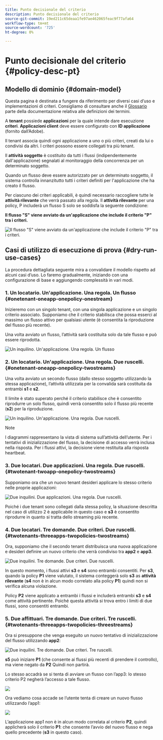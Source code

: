 ```yaml
---
title: Punto decisionale del criterio
description: Punto decisionale del criterio
source-git-commit: 19ed211c65deaa1fe97ae462065feac9f77afa64
workflow-type: tm+mt
source-wordcount: '725'
ht-degree: 0%

---
```



# Punto decisionale del criterio {#policy-desc-pt}

## Modello di dominio {#domain-model}

Questa pagina è destinata a fungere da riferimento per diversi casi d’uso e implementazioni di criteri. Consigliamo di consultare anche il [Glossario](/help/concurrency-monitoring/cm-glossary.md) parte della documentazione relativa alle definizioni dei termini.

A **tenant** possiede **applicazioni** per la quale intende dare esecuzione **criteri**. **Applicazioni client** deve essere configurato con **ID applicazione** (fornito dall’Adobe).

Il tenant associa quindi ogni applicazione a uno o più criteri, creati da lui o condivisi da altri. I criteri possono essere collegati tra più tenant.

Il **attività soggetto** è costituito da tutti i flussi (indipendentemente dall&#39;applicazione) segnalati al monitoraggio della concorrenza per un determinato soggetto.

Quando un flusso deve essere autorizzato per un determinato soggetto, il sistema controlla innanzitutto tutti i criteri definiti per l&#39;applicazione che ha creato il flusso.

Per ciascuno dei criteri applicabili, è quindi necessario raccogliere tutte le **attività rilevante** che verrà passato alla regola. Il **attività rilevante** per una policy, P includerà un flusso S solo se soddisfa la seguente condizione:

**Il flusso &quot;S&quot; viene avviato da un&#39;applicazione che include il criterio &quot;P&quot; tra i criteri.**

![Il flusso &quot;S&quot; viene avviato da un&#39;applicazione che include il criterio &quot;P&quot; tra i criteri.](assets/pdp-domain-model.png)

## Casi di utilizzo di esecuzione di prova {#dry-run-use-cases}

La procedura dettagliata seguente mira a convalidare il modello rispetto ad alcuni casi d’uso. Lo faremo gradualmente, iniziando con una configurazione di base e aggiungendo complessità in vari modi.

### 1. Un locatario. Un&#39;applicazione. Una regola. Un flusso {#onetenant-oneapp-onepolicy-onestream}

Inizieremo con un singolo tenant, con una singola applicazione e un singolo criterio associato. Supponiamo che il criterio stabilisca che possa esserci al massimo un flusso attivo per qualsiasi utente (è consentita la riproduzione del flusso più recente).

Una volta avviato un flusso, l’attività sarà costituita solo da tale flusso e può essere riprodotta.

![Un inquilino. Un&#39;applicazione. Una regola. Un flusso](assets/onetenant-app-policy-stream.png)


### 2. Un locatario. Un&#39;applicazione. Una regola. Due ruscelli. {#onetenant-oneapp-onepolicy-twostreams}

Una volta avviato un secondo flusso (dallo stesso soggetto utilizzando la stessa applicazione), l’attività utilizzata per la convalida sarà costituita da entrambi **s1** e **s2**.

Il limite è stato superato perché il criterio stabilisce che è consentito riprodurre un solo flusso, quindi verrà consentito solo il flusso più recente (**s2**) per la riproduzione.

![Un inquilino. Un&#39;applicazione. Una regola. Due ruscelli.](assets/tenant-app-policy-twostream.png)

>[!NOTE]
>
>I diagrammi rappresentano la vista di sistema sull’attività dell’utente. Per i tentativi di inizializzazione del flusso, la decisione di accesso verrà inclusa nella risposta. Per i flussi attivi, la decisione viene restituita alla risposta heartbeat.

### 3. Due locatari. Due applicazioni. Una regola. Due ruscelli. {#twotenant-twoapp-onepolicy-twostreams}

Supponiamo ora che un nuovo tenant desideri applicare lo stesso criterio nelle proprie applicazioni:

![Due inquilini. Due applicazioni. Una regola. Due ruscelli.](assets/onepolicy-twotenant-app-stream.png)

Poiché i due tenant sono collegati dalla stessa policy, la situazione descritta nel caso di utilizzo 2 è applicabile in questo caso e **s3** è consentito riprodurre in quanto si tratta dello streaming più recente.

### 4. Due locatari. Tre domande. Due criteri. Due ruscelli. {#twotenants-threeapps-twopolicies-twostreams}

Ora, supponiamo che il secondo tenant distribuisca una nuova applicazione e desideri definire un nuovo criterio che verrà condiviso tra **app2** e **app3**.

![Due inquilini. Tre domande. Due criteri. Due ruscelli.](assets/twotenant-policies-streams-threeapps.png)

In questo momento, i flussi attivi **s3** e **s4** sono entrambi consentiti. Per **s3**, quando la policy **P1** viene valutato, il sistema conteggerà solo **s3** as **attività rilevante** (**s4** non è in alcun modo correlato alla policy **P1**) quindi non si verifica alcuna violazione.

Policy **P2** viene applicato a entrambi i flussi e includerà entrambi **s3** e **s4** come attività pertinente. Poiché questa attività si trova entro i limiti di due flussi, sono consentiti entrambi.

### 5. Due affittuari. Tre domande. Due criteri. Tre ruscelli. {#twotenants-threeapps-twopolicies-threestreams}

Ora si presuppone che venga eseguito un nuovo tentativo di inizializzazione del flusso utilizzando **app2**:

![Due inquilini. Tre domande. Due criteri. Tre ruscelli.](assets/twotenants-policies-threeapps-streams.png)

**s5** può iniziare **P1** (che consente ai flussi più recenti di prendere il controllo), ma viene negato da **P2** Quindi non partirà.

Lo stesso accadrà se si tenta di avviare un flusso con l’app3: lo stesso criterio P2 negherà l’accesso a tale flusso.

![](assets/stream-init-attempted-app3.png)

Ora vediamo cosa accade se l’utente tenta di creare un nuovo flusso utilizzando l’app1:

![](assets/new-stream-with-app1.png)

L’applicazione app1 non è in alcun modo correlata al criterio **P2**, quindi applicherà solo il criterio **P1**: che consente l’avvio del nuovo flusso e nega quello precedente (**s3** in questo caso).

